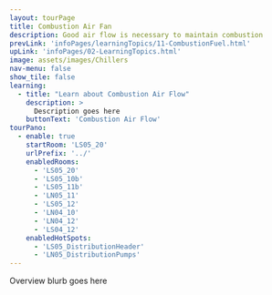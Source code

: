 ```yaml
---
layout: tourPage
title: Combustion Air Fan
description: Good air flow is necessary to maintain combustion
prevLink: 'infoPages/learningTopics/11-CombustionFuel.html'
upLink: 'infoPages/02-LearningTopics.html'
image: assets/images/Chillers
nav-menu: false
show_tile: false
learning:
  - title: "Learn about Combustion Air Flow"
    description: >
      Description goes here
    buttonText: 'Combustion Air Flow'
tourPano:
  - enable: true
    startRoom: 'LS05_20'
    urlPrefix: '../'
    enabledRooms:
      - 'LS05_20'
      - 'LS05_10b'
      - 'LS05_11b'
      - 'LN05_11'
      - 'LS05_12'
      - 'LN04_10'
      - 'LN04_12'
      - 'LS04_12'
    enabledHotSpots:
      - 'LS05_DistributionHeader'
      - 'LN05_DistributionPumps'
---
```

Overview blurb goes here
